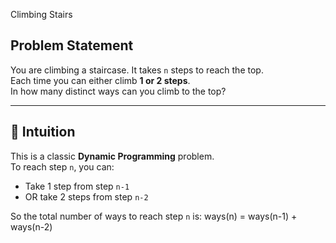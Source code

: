  Climbing Stairs

## Problem Statement

You are climbing a staircase. It takes `n` steps to reach the top.  
Each time you can either climb **1 or 2 steps**.  
In how many distinct ways can you climb to the top?

---

## 🧠 Intuition

This is a classic **Dynamic Programming** problem.  
To reach step `n`, you can:
- Take 1 step from step `n-1`
- OR take 2 steps from step `n-2`

So the total number of ways to reach step `n` is:
ways(n) = ways(n-1) + ways(n-2)

